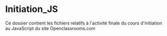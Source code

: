 # Initiation_JS

Ce dossier contient les fichiers relatifs à l'activité finale du cours d'initiation au JavaScript du site Openclassrooms.com
